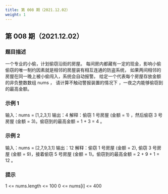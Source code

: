 ```yaml
---
title: 第 008 期（2021.12.02）
weight: 1
---
```


## 第 008 期（2021.12.02）

### 题目描述

一个专业的小偷，计划偷窃沿街的房屋。
每间房内都藏有一定的现金，影响小偷偷窃的唯一制约因素就是相邻的房屋装有相互连通的防盗系统，
如果两间相邻的房屋在同一晚上被小偷闯入，系统会自动报警。
给定一个代表每个房屋存放金额的非负整数数组 nums ，
请计算不触动警报装置的情况下 ，一夜之内能够偷窃到的最高金额。

### 示例 1

输入：nums = [1,2,3,1]
输出：4
解释：偷窃 1 号房屋 (金额 = 1) ，然后偷窃 3 号房屋 (金额 = 3)。偷窃到的最高金额 = 1 + 3 = 4 。


### 示例 2

输入：nums = [2,7,9,3,1]
输出：12
解释：偷窃 1 号房屋 (金额 = 2), 偷窃 3 号房屋 (金额 = 9)，接着偷窃 5 号房屋 (金额 = 1)。偷窃到的最高金额 = 2 + 9 + 1 = 12 。

### 提示

1 <= nums.length <= 100
0 <= nums[i] <= 400
